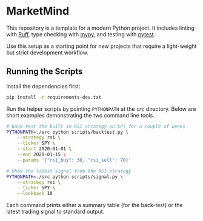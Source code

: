 # MarketMind

This repository is a template for a modern Python project. It includes linting with [Ruff](https://docs.astral.sh/ruff/), type checking with [mypy](https://mypy-lang.org/), and testing with [pytest](https://docs.pytest.org/).

Use this setup as a starting point for new projects that require a light-weight but strict development workflow.

## Running the Scripts

Install the dependencies first:

```bash
pip install -r requirements-dev.txt
```

Run the helper scripts by pointing `PYTHONPATH` at the `src` directory.
Below are short examples demonstrating the two command line tools.

```bash
# Back-test the built in RSI strategy on SPY for a couple of weeks
PYTHONPATH=./src python scripts/backtest.py \
    --strategy rsi \
    --ticker SPY \
    --start 2020-01-01 \
    --end 2020-01-15 \
    --params '{"rsi_buy": 30, "rsi_sell": 70}'

# Show the latest signal from the RSI strategy
PYTHONPATH=./src python scripts/signal.py \
    --strategy rsi \
    --ticker SPY \
    --lookback 10
```

Each command prints either a summary table (for the back-test) or the latest
trading signal to standard output.
